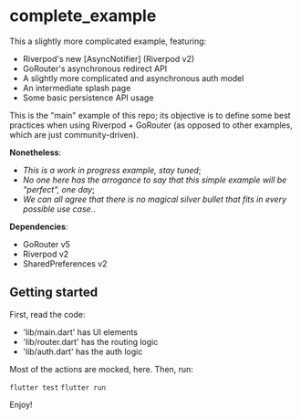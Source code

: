 # complete_example

This a slightly more complicated example, featuring:
- Riverpod's new [AsyncNotifier] (Riverpod v2)
- GoRouter's asynchronous redirect API
- A slightly more complicated and asynchronous auth model
- An intermediate splash page
- Some basic persistence API usage

This is the "main" example of this repo; its objective is to define some best practices when using Riverpod + GoRouter (as opposed to other examples, which are just community-driven).

**Nonetheless**:
  - _This is a work in progress example, stay tuned_;
  - _No one here has the arrogance to say that this simple example will be "perfect", one day_;
  - _We can all agree that there is no magical silver bullet that fits in every possible use case._.

**Dependencies**:
  - GoRouter v5
  - Riverpod v2
  - SharedPreferences v2

## Getting started

First, read the code:
  - 'lib/main.dart' has UI elements
  - 'lib/router.dart' has the routing logic
  - 'lib/auth.dart' has the auth logic

Most of the actions are mocked, here.
Then, run:

`flutter test`
`flutter run`

Enjoy!
